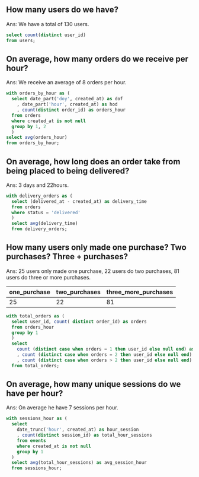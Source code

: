 ## How many users do we have?
Ans: We have a total of 130 users.

```sql
select count(distinct user_id)
from users;
```

## On average, how many orders do we receive per hour?
Ans: We receive an average of 8 orders per hour.

```sql
with orders_by_hour as (
  select date_part('doy', created_at) as dof
    , date_part('hour', created_at) as hod
    , count(distinct order_id) as orders_hour
  from orders
  where created_at is not null
  group by 1, 2
  )
select avg(orders_hour)
from orders_by_hour;
```

## On average, how long does an order take from being placed to being delivered?
Ans: 3 days and 22hours.

```sql
with delivery_orders as (
  select (delivered_at - created_at) as delivery_time
  from orders
  where status = 'delivered'
  )
  select avg(delivery_time)
  from delivery_orders;
```


## How many users only made one purchase? Two purchases? Three + purchases?

Ans: 25 users only made one purchase, 22 users do two purchases, 81 users do three or more purchases.

one_purchase | two_purchases | three_more_purchases
-------------|---------------|---------------------
    25       |       22      |         81

```sql
with total_orders as (
  select user_id, count( distinct order_id) as orders
  from orders_hour
  group by 1
  )
  select
    count (distinct case when orders = 1 then user_id else null end) as one_purchase
    , count (distinct case when orders = 2 then user_id else null end) as two_purchases
    , count (distinct case when orders > 2 then user_id else null end) as three_more_purchases
  from total_orders;
```

## On average, how many unique sessions do we have per hour?

Ans: On average he have 7 sessions per hour.

```sql
with sessions_hour as (
  select
    date_trunc('hour', created_at) as hour_session
    , count(distinct session_id) as total_hour_sessions
    from events
    where created_at is not null
    group by 1
  )
  select avg(total_hour_sessions) as avg_session_hour
  from sessions_hour;
  ```
